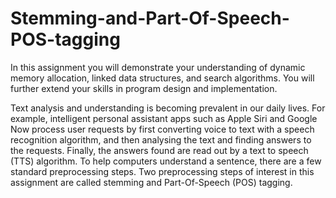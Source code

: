 # Stemming-and-Part-Of-Speech-POS-tagging

In this assignment you will demonstrate your understanding of dynamic memory allocation, linked data structures, and search algorithms. You will further extend your skills in program design and implementation.

Text analysis and understanding is becoming prevalent in our daily lives. For example, intelligent personal assistant apps such as Apple Siri and Google Now process user requests by first converting voice to text with a speech recognition algorithm, and then analysing the text and finding answers to the requests. Finally, the answers found are read out by a text to speech (TTS) algorithm.
To help computers understand a sentence, there are a few standard preprocessing steps. Two preprocessing steps of interest in this assignment are called stemming and Part-Of-Speech (POS) tagging.
